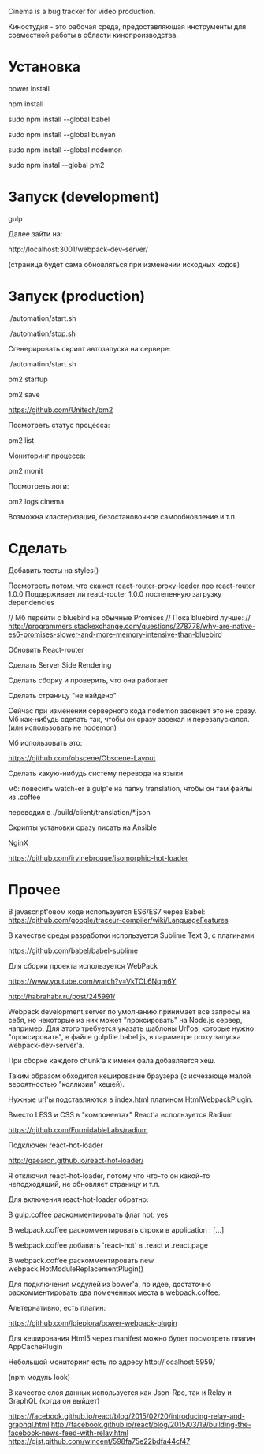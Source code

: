 Cinema is a bug tracker for video production.

Киностудия - это рабочая среда, предоставляющая инструменты для совместной работы в области кинопроизводства.

Установка
==========

bower install

npm install

sudo npm install --global babel

sudo npm install --global bunyan

sudo npm install --global nodemon

sudo npm instal --global pm2

Запуск (development)
=====================

gulp

Далее зайти на:

http://localhost:3001/webpack-dev-server/

(страница будет сама обновляться при изменении исходных кодов)

Запуск (production)
====================

./automation/start.sh

./automation/stop.sh

Сгенерировать скрипт автозапуска на сервере:

./automation/start.sh

pm2 startup

pm2 save

https://github.com/Unitech/pm2

Посмотреть статус процесса: 

pm2 list

Мониторинг процесса: 

pm2 monit

Посмотреть логи:

pm2 logs cinema

Возможна кластеризация, безостановочное самообновление и т.п.

Сделать
====================

Добавить тесты на styles()

Посмотреть потом, что скажет react-router-proxy-loader про react-router 1.0.0
Поддерживает ли react-router 1.0.0 постепенную загрузку dependencies

// Мб перейти с bluebird на обычные Promises
// Пока bluebird лучше:
// http://programmers.stackexchange.com/questions/278778/why-are-native-es6-promises-slower-and-more-memory-intensive-than-bluebird

Обновить React-router

Сделать Server Side Rendering

Сделать сборку и проверить, что она работает

Сделать страницу "не найдено"

Сейчас при изменении серверного кода nodemon засекает это не сразу.
Мб как-нибудь сделать так, чтобы он сразу засекал и перезапускался.
(или использовать не nodemon)

Мб использовать это:

https://github.com/obscene/Obscene-Layout

Сделать какую-нибудь систему перевода на языки

мб: повесить watch-er в gulp'е на папку translation, чтобы он там файлы из .coffee

переводил в ./build/client/translation/*.json

Скрипты установки сразу писать на Ansible

NginX

https://github.com/irvinebroque/isomorphic-hot-loader

Прочее
====================

В javascript'овом коде используется ES6/ES7 через Babel:
https://github.com/google/traceur-compiler/wiki/LanguageFeatures


В качестве среды разработки используется Sublime Text 3, с плагинами

https://github.com/babel/babel-sublime


Для сборки проекта используется WebPack

https://www.youtube.com/watch?v=VkTCL6Nqm6Y

http://habrahabr.ru/post/245991/


Webpack development server по умолчанию принимает все запросы на себя, 
но некоторые из них может "проксировать" на Node.js сервер, например.
Для этого требуется указать шаблоны Url'ов, которые нужно "проксировать",
в файле gulpfile.babel.js, в параметре proxy запуска webpack-dev-server'а.


При сборке каждого chunk'а к имени фала добавляется хеш.

Таким образом обходится кеширование браузера (с исчезающе малой вероятностью "коллизии" хешей).

Нужные url'ы подставляются в index.html плагином HtmlWebpackPlugin.


Вместо LESS и CSS в "компонентах" React'а используется Radium

https://github.com/FormidableLabs/radium


Подключен react-hot-loader

http://gaearon.github.io/react-hot-loader/

Я отключил react-hot-loader, потому что что-то он какой-то неподходящий, не обновляет страницу и т.п.

Для включения react-hot-loader обратно:

В gulp.coffee раскомментировать флаг hot: yes

В webpack.coffee раскомментировать строки в application : [...]

В webpack.coffee добавить 'react-hot' в .react и .react.page

В webpack.coffee раскомментировать new webpack.HotModuleReplacementPlugin()


Для подключения модулей из bower'а, по идее, достаточно раскомментировать два помеченных места в webpack.coffee.

Альтернативно, есть плагин:

https://github.com/lpiepiora/bower-webpack-plugin



Для кеширования Html5 через manifest можно будет посмотреть плагин AppCachePlugin


Небольшой мониторинг есть по адресу http://localhost:5959/

(npm модуль look)


В качестве слоя данных используется как Json-Rpc, так и Relay и GraphQL (когда он выйдет)

https://facebook.github.io/react/blog/2015/02/20/introducing-relay-and-graphql.html
http://facebook.github.io/react/blog/2015/03/19/building-the-facebook-news-feed-with-relay.html
https://gist.github.com/wincent/598fa75e22bdfa44cf47
